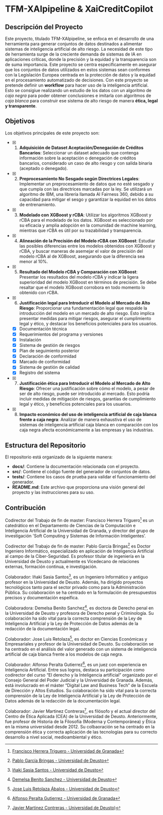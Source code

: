 # TFM-XAIpipeline & XaiCreditCopilot

## Descripción del Proyecto

Este proyecto, titulado TFM-XAIpipeline, se enfoca en el desarrollo de una herramienta para generar conjuntos de datos destinados a alimentar sistemas de inteligencia artificial de alto riesgo. La necesidad de este tipo de herramienta surge de la creciente demanda de sistemas de IA en aplicaciones críticas, donde la precisión y la equidad y la transparencia son de suma importancia. Este proyecto se centra específicamente en asegurar que los conjuntos de datos utilizados en estos sistemas sean conformes con la Legislación Europea centrada en la protección de datos y la equidad en el procesamiento automatizado de decisiones. Con este proyecto se pretende definir un **workflow** para hacer uso de la inteligencia artificial. Esto se consigiue realizando un estudio de los datos con un algoritmo de _caja negra_ para poder obtener conclusiones e imitarla con algoritmos de _caja blanca_ para construir ese sistema de alto riesgo de manera **ética, legal y transparente**.

## Objetivos

Los objetivos principales de este proyecto son:

- [x] 1. **Adquisición de Dataset Aceptación/Denegación de Créditos Bancarios**: Seleccionar un dataset adecuado que contenga información sobre la aceptación o denegación de créditos bancarios, considerado un caso de alto riesgo y con salida binaria (aceptado o denegado).

- [x] 2. **Preprocesamiento No Sesgado según Directrices Legales**: Implementar un preprocesamiento de datos que no esté sesgado y que cumpla con las directrices marcadas por la ley. Se utilizará un algoritmo de IBM, una librería llamada AI Fairness 360, debido a su capacidad para mitigar el sesgo y garantizar la equidad en los datos de entrenamiento.

- [x] 3. **Modelado con XGBoost y rCBA**: Utilizar los algoritmos XGBoost y rCBA para el modelado de los datos. XGBoost es seleccionado por su eficacia y amplia adopción en la comunidad de machine learning, mientras que rCBA es útil por su trazabilidad y transparencia.

- [x] 4. **Alineación de la Precisión del Modelo rCBA con XGBoost**: Estudiar las posibles diferencias entre los modelos obtenidos con XGBoost y rCBA, y buscar maneras de asemejar el valor de precisión del modelo rCBA al de XGBoost, asegurando que la diferencia sea menor al 10%.

- [x] 5. **Resultado del Modelo rCBA y Comparación con XGBoost**: Presentar los resultados del modelo rCBA y indicar la ligera superioridad del modelo XGBoost en términos de precisión. Se debe resaltar que el modelo XGBoost corrobora en todo momento lo obtenido con rCBA.

- [x] 6. **Justificación legal para Introducir el Modelo al Mercado de Alto Riesgo**: Proporcionar una fundamentación legal que respalde la introducción del modelo en un mercado de alto riesgo. Esto implica presentar medidas para mitigar riesgos, asegurar el cumplimiento legal y ético, y destacar los beneficios potenciales para los usuarios.

  - [x] Documentación técnica
  - [x] Requerimientos del programa y versiones
  - [x] Instalación
  - [x] Sistema de gestión de riesgos
  - [x] Plan de seguimiento posterior
  - [x] Declaración de conformidad
  - [x] Marcado de conformidad
  - [x] Sistema de gestión de calidad
  - [x] Registro del sistema

- [x] 7. **Justificación ética para Introducir el Modelo al Mercado de Alto Riesgo**: Ofrecer una justificación sobre cómo el modelo, a pesar de ser de alto riesgo, puede ser introducido al mercado. Esto podría incluir medidas de mitigación de riesgos, garantías de cumplimiento legal y ético, y beneficios potenciales para los usuarios.

- [x] 8. **Impacto económico del uso de inteligencia artificial de caja blanca frente a caja negra**: Analizar de manera exhaustiva el uso de sistemas de inteligencia artificial caja blanca en comparación con los caja negra afecta económicamente a las empresas y las industrias.

## Estructura del Repositorio

El repositorio está organizado de la siguiente manera:

- **docs/**: Contiene la documentación relacionada con el proyecto.
- **src/**: Contiene el código fuente del generador de conjuntos de datos.
- **tests/**: Contiene los casos de prueba para validar el funcionamiento del generador.
- **README.md**: Este archivo que proporciona una visión general del proyecto y las instrucciones para su uso.

## Contribución

Codirector del Trabajo de fin de master: Francisco Herrera Triguero[^1] es un catedrático en el Departamento de Ciencias de la Computación e Inteligencia Artificial de la Universidad de Granada, y director del grupo de investigación 'Soft Computing y Sistemas de Información Inteligentes’.

Codirector del Trabajo de fin de master: Pablo García Bringas[^2] es Doctor Ingeniero Informático, especializado en aplicación de Inteligencia Artificial al campo de la Ciber-Seguridad. Es profesor titular de ingeniería en la Universidad de Deusto y actualmente es Vicedecano de relaciones externas, formación continua, e investigación.

Colaborador: Iñaki Sasia Santos[^3], es un Ingeniero Informático y antiguo profesor en la Universidad de Deusto. Además, ha dirigido proyectos tecnológicos tanto para el sector privado como para la Administración Pública. Su colaboración se ha centrado en la formulación de presupuestos precisos y documentación espeífica. 

Colaboradora: Demelsa Benito Sanchez[^4], es doctora de Derecho penal en la Universidad de Deusto y profesora de Derecho penal y Criminología. Su colaboración ha sido vital para la correcta comprensión de la Ley de Inteligencia Artificial y la Ley de Protección de Datos además de la redacción de la documentación legal.

Colaborador: Jose Luis Retolaza[^5], es doctor en Ciencias Económicas y Empresariales y profesor de la Universidad de Deusto. Su colaboración se ha centrado en el análisis del valor generado con un sistema de inteligencia artificial de caja blanca frente a los modelos de caja negra.

Colaborador: Alfonso Peralta Gutierrez[^6], es un juez con experiencia en Inteligencia Artificial. Entre sus logros, destaca su participación como codirector del curso “El derecho y la Inteligencia artificial” organizado por el Consejo General del Poder Judicial y la Universidad de Granada. Además, está involucrado en el máster “Digital Law and Business Tech” de la Escuela de Dirección y Altos Estudios. Su colaboración ha sido vital para la correcta comprensión de la Ley de Inteligencia Artificial y la Ley de Protección de Datos además de la redacción de la documentación legal.

Colaborador: Javier Martinez Contreras[^7], es filósofo y el actual director del Centro de Ética Aplicada (CEA) de la Universidad de Deusto. Anteriormente, fue profesor de Historia de la Filosofía (Moderna y Contemporánea) y Ética en la misma universidad desde 2012. Su colbaoración se ha centrado en la comprensión ética y correcta aplicación de las tecnologías para su correcto desarrollo a nivel social, medioambiental y ético.

[^1]: [Francisco Herrera Triguero - Universidad de Granada](https://www.ugr.es/personal/francisco-herrera-triguero)
[^2]: [Pablo García Bringas - Universidad de Deusto](https://deustotech.deusto.es/member/garcia-bringas-pablo/)
[^3]: [Iñaki Sasia Santos - Universidad de Deusto](https://www.linkedin.com/in/i%C3%B1aki-sasia-olaz%C3%A1bal-3b3b3b3b/)
[^4]: [Demelsa Benito Sanchez - Universidad de Deusto](https://www.deusto.es/es/inicio/somos-deusto/equipo/investigadores/1657/investigador)
[^5]: [Jose Luis Retolaza Ábalos - Universidad de Deusto](https://www.deusto.es/es/inicio/somos-deusto/equipo/investigadores/57912/investigador)
[^6]: [Alfonso Peralta Gutierrez - Universidad de Granada](https://www.linkedin.com/in/a-peralta/?originalSubdomain=es)
[^7]: [Javier Martinez Contreras - Universidad de Deusto](https://www.deusto.es/es/inicio/somos-deusto/equipo/profesores/1336/profesor))
